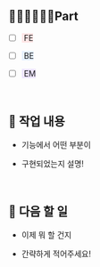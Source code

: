## 👨🏻‍👩🏻‍👧🏻Part

- [ ] <span style="background-color:#FFE6E6"> FE </span>

- [ ] <span style="background-color:#E6F1FF"> BE </span>

- [ ] <span style="background-color:#EEE6FF"> EM </span>

  <br/>

## 📝 작업 내용

- 기능에서 어떤 부분이

- 구현되었는지 설명!

  <br/>

## 🔧 다음 할 일

- 이제 뭐 할 건지

- 간략하게 적어주세요!

  <br/>
